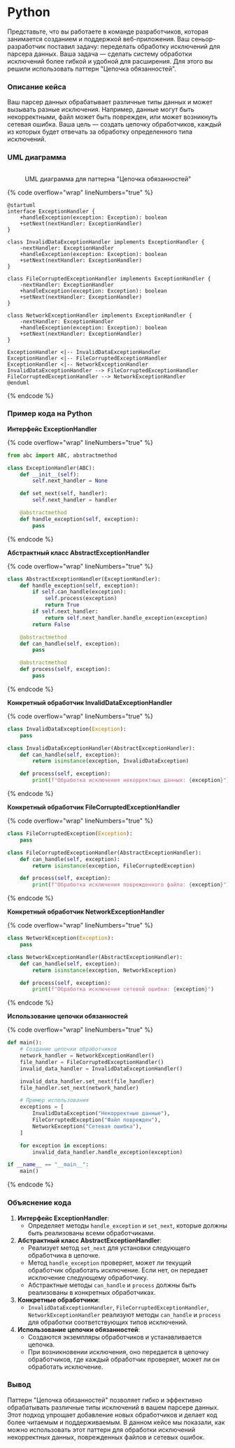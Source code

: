 # Python

Представьте, что вы работаете в команде разработчиков, которая занимается созданием и поддержкой веб-приложения. Ваш сеньор-разработчик поставил задачу: переделать обработку исключений для парсера данных. Ваша задача — сделать систему обработки исключений более гибкой и удобной для расширения. Для этого вы решили использовать паттерн "Цепочка обязанностей".

### Описание кейса

Ваш парсер данных обрабатывает различные типы данных и может вызывать разные исключения. Например, данные могут быть некорректными, файл может быть поврежден, или может возникнуть сетевая ошибка. Ваша цель — создать цепочку обработчиков, каждый из которых будет отвечать за обработку определенного типа исключений.

### UML диаграмма

<figure><img src="../../../../../.gitbook/assets/image (82).png" alt=""><figcaption><p>UML диаграмма для паттерна "Цепочка обязанностей"</p></figcaption></figure>

{% code overflow="wrap" lineNumbers="true" %}
```plantuml
@startuml
interface ExceptionHandler {
    +handleException(exception: Exception): boolean
    +setNext(nextHandler: ExceptionHandler)
}

class InvalidDataExceptionHandler implements ExceptionHandler {
    -nextHandler: ExceptionHandler
    +handleException(exception: Exception): boolean
    +setNext(nextHandler: ExceptionHandler)
}

class FileCorruptedExceptionHandler implements ExceptionHandler {
    -nextHandler: ExceptionHandler
    +handleException(exception: Exception): boolean
    +setNext(nextHandler: ExceptionHandler)
}

class NetworkExceptionHandler implements ExceptionHandler {
    -nextHandler: ExceptionHandler
    +handleException(exception: Exception): boolean
    +setNext(nextHandler: ExceptionHandler)
}

ExceptionHandler <|-- InvalidDataExceptionHandler
ExceptionHandler <|-- FileCorruptedExceptionHandler
ExceptionHandler <|-- NetworkExceptionHandler
InvalidDataExceptionHandler --> FileCorruptedExceptionHandler
FileCorruptedExceptionHandler --> NetworkExceptionHandler
@enduml
```
{% endcode %}

### Пример кода на Python

**Интерфейс ExceptionHandler**

{% code overflow="wrap" lineNumbers="true" %}
```python
from abc import ABC, abstractmethod

class ExceptionHandler(ABC):
    def __init__(self):
        self.next_handler = None

    def set_next(self, handler):
        self.next_handler = handler

    @abstractmethod
    def handle_exception(self, exception):
        pass
```
{% endcode %}

**Абстрактный класс AbstractExceptionHandler**

{% code overflow="wrap" lineNumbers="true" %}
```python
class AbstractExceptionHandler(ExceptionHandler):
    def handle_exception(self, exception):
        if self.can_handle(exception):
            self.process(exception)
            return True
        if self.next_handler:
            return self.next_handler.handle_exception(exception)
        return False

    @abstractmethod
    def can_handle(self, exception):
        pass

    @abstractmethod
    def process(self, exception):
        pass
```
{% endcode %}

**Конкретный обработчик InvalidDataExceptionHandler**

{% code overflow="wrap" lineNumbers="true" %}
```python
class InvalidDataException(Exception):
    pass

class InvalidDataExceptionHandler(AbstractExceptionHandler):
    def can_handle(self, exception):
        return isinstance(exception, InvalidDataException)

    def process(self, exception):
        print(f"Обработка исключения некорректных данных: {exception}")
```
{% endcode %}

**Конкретный обработчик FileCorruptedExceptionHandler**

{% code overflow="wrap" lineNumbers="true" %}
```python
class FileCorruptedException(Exception):
    pass

class FileCorruptedExceptionHandler(AbstractExceptionHandler):
    def can_handle(self, exception):
        return isinstance(exception, FileCorruptedException)

    def process(self, exception):
        print(f"Обработка исключения поврежденного файла: {exception}")
```
{% endcode %}

**Конкретный обработчик NetworkExceptionHandler**

{% code overflow="wrap" lineNumbers="true" %}
```python
class NetworkException(Exception):
    pass

class NetworkExceptionHandler(AbstractExceptionHandler):
    def can_handle(self, exception):
        return isinstance(exception, NetworkException)

    def process(self, exception):
        print(f"Обработка исключения сетевой ошибки: {exception}")
```
{% endcode %}

**Использование цепочки обязанностей**

{% code overflow="wrap" lineNumbers="true" %}
```python
def main():
    # Создание цепочки обработчиков
    network_handler = NetworkExceptionHandler()
    file_handler = FileCorruptedExceptionHandler()
    invalid_data_handler = InvalidDataExceptionHandler()

    invalid_data_handler.set_next(file_handler)
    file_handler.set_next(network_handler)

    # Пример использования
    exceptions = [
        InvalidDataException("Некорректные данные"),
        FileCorruptedException("Файл поврежден"),
        NetworkException("Сетевая ошибка"),
    ]

    for exception in exceptions:
        invalid_data_handler.handle_exception(exception)

if __name__ == "__main__":
    main()
```
{% endcode %}

### Объяснение кода

1. **Интерфейс ExceptionHandler**:
   * Определяет методы `handle_exception` и `set_next`, которые должны быть реализованы всеми обработчиками.
2. **Абстрактный класс AbstractExceptionHandler**:
   * Реализует метод `set_next` для установки следующего обработчика в цепочке.
   * Метод `handle_exception` проверяет, может ли текущий обработчик обработать исключение. Если нет, он передает исключение следующему обработчику.
   * Абстрактные методы `can_handle` и `process` должны быть реализованы в конкретных обработчиках.
3. **Конкретные обработчики**:
   * `InvalidDataExceptionHandler`, `FileCorruptedExceptionHandler`, `NetworkExceptionHandler` реализуют методы `can_handle` и `process` для обработки соответствующих типов исключений.
4. **Использование цепочки обязанностей**:
   * Создаются экземпляры обработчиков и устанавливается цепочка.
   * При возникновении исключения, оно передается в цепочку обработчиков, где каждый обработчик проверяет, может ли он обработать исключение.

### Вывод

Паттерн "Цепочка обязанностей" позволяет гибко и эффективно обрабатывать различные типы исключений в вашем парсере данных. Этот подход упрощает добавление новых обработчиков и делает код более читаемым и поддерживаемым. В данном кейсе мы показали, как можно использовать этот паттерн для обработки исключений некорректных данных, поврежденных файлов и сетевых ошибок.
